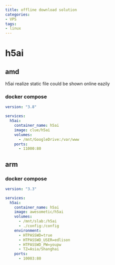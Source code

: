 ```yaml
---
title: offline download solution
categories: 
- VPS
tags: 
- linux
---
```


# h5ai

## amd

h5ai realize static file could be shown online eazily

### docker compose

```yaml
version: "3.8"

services:
  h5ai:
    container_name: h5ai
    image: clue/h5ai
    volumes:
      - /mnt/GoogleDrive:/var/www
    ports:
      - 11000:80
```

## arm

### docker compose

```yaml
version: "3.3"

services:
  h5ai:
    container_name: h5ai
    image: awesometic/h5ai
    volumes:
      - /mnt/slab:/h5ai
      - ./config:/config
    environment:
      - HTPASSWD=true
      - HTPASSWD_USER=edlison
      - HTPASSWD_PW=youpw
      - TZ=Asia/Shanghai
    ports:
      - 10003:80
```

